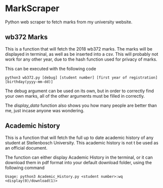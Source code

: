 # MarkScraper
Python web scraper to fetch marks from my university website.

## wb372 Marks

This is a function that will fetch the 2018 wb372 marks. The marks will be
displayed in terminal, as well as be inserted into a csv. This will probably
not work for any other year, due to the hash function used for privacy of
marks.

This can be executed with the following code
```
python3 wb372.py [debug] [student number] [first year of registration] [birthday(yyyy-mm-dd)]
```

The debug argument can be used on its own, but in order to correctly find your
own marks, all of the other arguments must be filled in correctly.

The *display_data* function also shows you how many people are better than me,
just incase anyone was wondering.

## Academic history

This is a function that will fetch the full up to date academic history of any
student at Stellenbosch University. This academic history is not t be used as
an official document.

The function can either display Academic History in the terminal, or it can
download them in pdf format into your default download folder, using the
following command
```
Usage: python3 Academic_History.py <student number>:wq <display(0)/download(1)>
```
